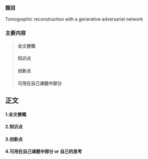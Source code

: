 ### 题目  
Tomographic reconstruction with a generative adversarial network
### 主要内容
> #### 全文梗概
> #### 知识点
> #### 创新点
> #### 可用在自己课题中部分
## 正文
#### 1.全文梗概

#### 2.知识点

#### 3.创新点


#### 4.可用在自己课题中部分 or 自己的思考

